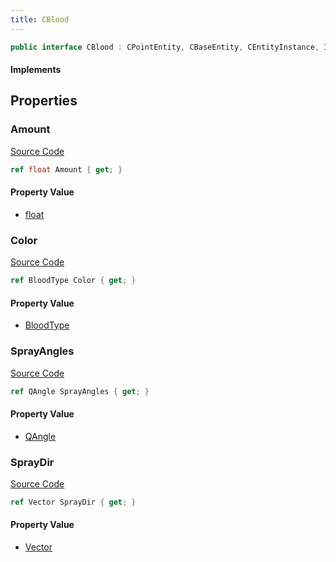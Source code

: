 ```yaml
---
title: CBlood
---
```


```csharp
public interface CBlood : CPointEntity, CBaseEntity, CEntityInstance, ISchemaClass<CEntityInstance>, ISchemaClass<CBaseEntity>, ISchemaClass<CPointEntity>, ISchemaClass<CBlood>, ISchemaField, ISchemaClass, INativeHandle
```

#### Implements

## Properties

### Amount

[Source Code](https://github.com/swiftly-solution/swiftlys2/blob/beta/managed/src/SwiftlyS2.Generated/Schemas/Interfaces/CBlood.cs#L20)

```csharp
ref float Amount { get; }
```

#### Property Value

- [float](https://learn.microsoft.com/dotnet/api/system.single)

### Color

[Source Code](https://github.com/swiftly-solution/swiftlys2/blob/beta/managed/src/SwiftlyS2.Generated/Schemas/Interfaces/CBlood.cs#L22)

```csharp
ref BloodType Color { get; }
```

#### Property Value

- [BloodType](/docs/api/shared/schemadefinitions/bloodtype)

### SprayAngles

[Source Code](https://github.com/swiftly-solution/swiftlys2/blob/beta/managed/src/SwiftlyS2.Generated/Schemas/Interfaces/CBlood.cs#L16)

```csharp
ref QAngle SprayAngles { get; }
```

#### Property Value

- [QAngle](/docs/api/shared/natives/qangle)

### SprayDir

[Source Code](https://github.com/swiftly-solution/swiftlys2/blob/beta/managed/src/SwiftlyS2.Generated/Schemas/Interfaces/CBlood.cs#L18)

```csharp
ref Vector SprayDir { get; }
```

#### Property Value

- [Vector](/docs/api/shared/natives/vector)

